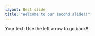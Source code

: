 ```yaml
---
layout: Best slide
title: "Welcome to our second slide!!"
---
```

Your text:
Use the left arrow to go back!!
